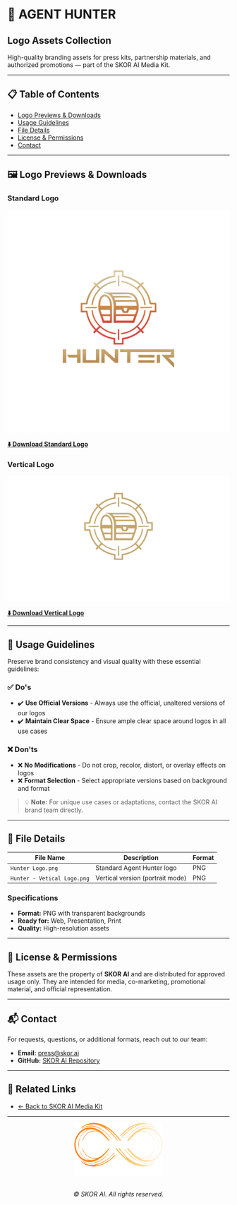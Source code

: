 # 🎯 AGENT HUNTER

## Logo Assets Collection

High-quality branding assets for press kits, partnership materials, and authorized promotions — part of the SKOR AI Media Kit.

---

## 📋 Table of Contents

- [Logo Previews & Downloads](#logo-previews--downloads)
- [Usage Guidelines](#usage-guidelines)
- [File Details](#file-details)
- [License & Permissions](#license--permissions)
- [Contact](#contact)

---

## 🖼️ Logo Previews & Downloads

### Standard Logo
![Hunter Logo](https://github.com/TheSkorAI/SKOR-AI/raw/main/AGENT%20HUNTER%20LOGO/Hunter%20Logo.png)

**[⬇️ Download Standard Logo](https://github.com/TheSkorAI/SKOR-AI/raw/main/AGENT%20HUNTER%20LOGO/Hunter%20Logo.png)**

### Vertical Logo
![Hunter Vertical Logo](https://github.com/TheSkorAI/SKOR-AI/raw/main/AGENT%20HUNTER%20LOGO/Hunter%20-%20Vetical%20Logo.png)

**[⬇️ Download Vertical Logo](https://github.com/TheSkorAI/SKOR-AI/raw/main/AGENT%20HUNTER%20LOGO/Hunter%20-%20Vetical%20Logo.png)**

---

## 🎨 Usage Guidelines

Preserve brand consistency and visual quality with these essential guidelines:

### ✅ Do's
- ✔️ **Use Official Versions** - Always use the official, unaltered versions of our logos
- ✔️ **Maintain Clear Space** - Ensure ample clear space around logos in all use cases

### ❌ Don'ts
- ❌ **No Modifications** - Do not crop, recolor, distort, or overlay effects on logos
- ❌ **Format Selection** - Select appropriate versions based on background and format

> 💡 **Note:** For unique use cases or adaptations, contact the SKOR AI brand team directly.

---

## 📁 File Details

| File Name | Description | Format |
|-----------|-------------|--------|
| `Hunter Logo.png` | Standard Agent Hunter logo | PNG |
| `Hunter - Vetical Logo.png` | Vertical version (portrait mode) | PNG |

### Specifications
- **Format:** PNG with transparent backgrounds
- **Ready for:** Web, Presentation, Print
- **Quality:** High-resolution assets

---

## 📜 License & Permissions

These assets are the property of **SKOR AI** and are distributed for approved usage only. They are intended for media, co-marketing, promotional material, and official representation.

---

## 📬 Contact

For requests, questions, or additional formats, reach out to our team:

- **Email:** [press@skor.ai](mailto:press@skor.ai)
- **GitHub:** [SKOR AI Repository](https://github.com/TheSkorAI/SKOR-AI)

---

## 🔗 Related Links

- [← Back to SKOR AI Media Kit](https://github.com/TheSkorAI/SKOR-AI)

---

<div align="center">
  <img src="https://github.com/TheSkorAI/SKOR-AI/raw/main/SKOR%20AI%20Agents%20Logo%20(Primary).png" alt="SKOR AI Logo" width="200"/>
  <br><br>
  <p><em>© SKOR AI. All rights reserved.</em></p>
</div>
